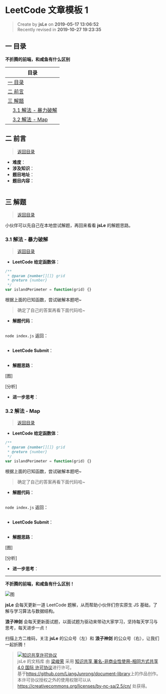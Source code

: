 # LeetCode 文章模板 1

> Create by **jsLe** on **2019-05-17 13:06:52**  
> Recently revised in **2019-10-27 19:23:35**

## <a name="chapter-one" id="chapter-one"></a>一 目录

**不折腾的前端，和咸鱼有什么区别**

| 目录                                                                                     |
| ---------------------------------------------------------------------------------------- |
| [一 目录](#chapter-one)                                                                  |
| <a name="catalog-chapter-two" id="catalog-chapter-two"></a>[二 前言](#chapter-two)       |
| <a name="catalog-chapter-three" id="catalog-chapter-three"></a>[三 解题](#chapter-three) |
| &emsp;[3.1 解法 - 暴力破解](#chapter-three-one)                                          |
| &emsp;[3.2 解法 - Map](#chapter-three-two)                                               |

## <a name="chapter-two" id="chapter-two"></a>二 前言

> [返回目录](#chapter-one)

- **难度**：
- **涉及知识**：
- **题目地址**：
- **题目内容**：

```

```

## <a name="chapter-three" id="chapter-three"></a>三 解题

> [返回目录](#chapter-one)

小伙伴可以先自己在本地尝试解题，再回来看看 **jsLe** 的解题思路。

### <a name="chapter-three-one" id="chapter-three-one"></a>3.1 解法 - 暴力破解

> [返回目录](#chapter-one)

- **LeetCode 给定函数体**：

```js
/**
 * @param {number[][]} grid
 * @return {number}
 */
var islandPerimeter = function(grid) {}
```

根据上面的已知函数，尝试破解本题吧~

> 确定了自己的答案再看下面代码哈~

- **解题代码**：

```js
```

`node index.js` 返回：

```js
```

- **LeetCode Submit**：

```js
```

- **解题思路**：

[图]

[分析]

- **进一步思考**：

### <a name="chapter-three-two" id="chapter-three-two"></a>3.2 解法 - Map

> [返回目录](#chapter-one)

- **LeetCode 给定函数体**：

```js
/**
 * @param {number[][]} grid
 * @return {number}
 */
var islandPerimeter = function(grid) {}
```

根据上面的已知函数，尝试破解本题吧~

> 确定了自己的答案再看下面代码哈~

- **解题代码**：

```js
```

`node index.js` 返回：

```js
```

- **LeetCode Submit**：

```js
```

- **解题思路**：

[图]

[分析]

- **进一步思考**：

---

**不折腾的前端，和咸鱼有什么区别！**

![图](../../../public-repertory/img/z-index-small.png)

**jsLe** 会每天更新一道 LeetCode 题解，从而帮助小伙伴们夯实原生 JS 基础，了解与学习算法与数据结构。

**浪子神剑** 会每天更新面试题，以面试题为驱动来带动大家学习，坚持每天学习与思考，每天进步一点！

扫描上方二维码，关注 **jsLe** 的公众号（左）和 **浪子神剑** 的公众号（右），让我们一起折腾！

> <a rel="license" href="http://creativecommons.org/licenses/by-nc-sa/4.0/"><img alt="知识共享许可协议" style="border-width:0" src="https://i.creativecommons.org/l/by-nc-sa/4.0/88x31.png" /></a><br /><span xmlns:dct="http://purl.org/dc/terms/" property="dct:title">jsLe 的文档库</span> 由 <a xmlns:cc="http://creativecommons.org/ns#" href="https://github.com/LiangJunrong/document-library" property="cc:attributionName" rel="cc:attributionURL">梁峻荣</a> 采用 <a rel="license" href="http://creativecommons.org/licenses/by-nc-sa/4.0/">知识共享 署名-非商业性使用-相同方式共享 4.0 国际 许可协议</a>进行许可。<br />基于<a xmlns:dct="http://purl.org/dc/terms/" href="https://github.com/LiangJunrong/document-library" rel="dct:source">https://github.com/LiangJunrong/document-library</a>上的作品创作。<br />本许可协议授权之外的使用权限可以从 <a xmlns:cc="http://creativecommons.org/ns#" href="https://creativecommons.org/licenses/by-nc-sa/2.5/cn/" rel="cc:morePermissions">https://creativecommons.org/licenses/by-nc-sa/2.5/cn/</a> 处获得。
